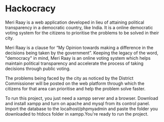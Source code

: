 # Hackocracy
Meri Raay is a web application developed in lieu of attaining political transparency in a democratic country, like India. It is a online democratic voting system for the citizens to prioritise the problems to be solved in their city.

Meri Raay is a clause for “My Opinion towards making a difference in the decisions being taken by the government”. Keeping the legacy of the word,
"democracy" in mind, Meri Raay is an online voting system which helps maintain political transparency and accelerate the process of taking decisions 
through public voting.

The problems being faced by the city as noticed by the District Commissioner will be posted on the web platform through which the citizens for that
area can prioritise and help the problem solve faster.

To run this project, you just need a xampp server and a browser. Download and install xampp and turn on apache and mysql from its control panel.
Import the database to the localhost/phpmyadmin and paste the folder you downloaded to htdocs folder in xampp.You're ready to run the project.
